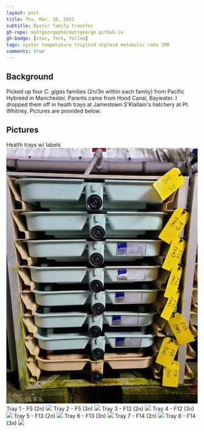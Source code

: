 ```yaml
---
layout: post
title: Thu. Mar. 18, 2022
subtitle: Oyster family transfer
gh-repo: mattgeorgephd/mattgeorge.github.io
gh-badge: [star, fork, follow]
tags: oyster temperature triploid diploid metabolic rate SMR
comments: true
---
```


## Background
Picked up four *C. gigas* families (2n/3n within each family) from Pacific Hybreed in Manchester. Parents came from Hood Canal, Baywater. I dropped them off in heath trays at Jamestown S'Klallam's hatchery at Pt. Whitney. Pictures are provided below.

## Pictures
Health trays w/ labels
![](/post_images/20220318/heath_trays.jpg)
Tray 1 - F5 (2n)
![](/post_images/20220318/tray_1.jpg)
Tray 2 - F5 (3n)
![](/post_images/20220318/tray_2.jpg)
Tray 3 - F12 (2n)
![](/post_images/20220318/tray_3.jpg)
Tray 4 - F12 (3n)
![](/post_images/20220318/tray_4.jpg)
Tray 5 - F13 (2n)
![](/post_images/20220318/tray_5.jpg)
Tray 6 - F13 (3n)
![](/post_images/20220318/tray_6.jpg)
Tray 7 - F14 (2n)
![](/post_images/20220318/tray_7.jpg)
Tray 8 - F14 (3n)
![](/post_images/20220318/tray_8.jpg)
